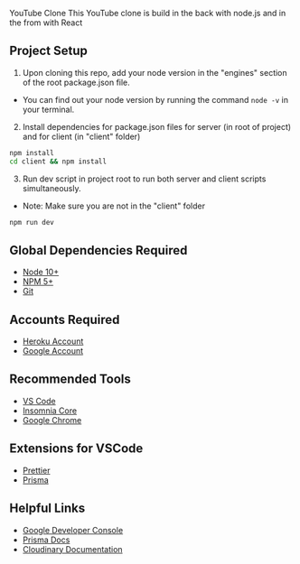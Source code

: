 YouTube Clone
This YouTube clone is build in the back with node.js and in the from with React

## Project Setup

1. Upon cloning this repo, add your node version in the "engines" section of the root package.json file.

- You can find out your node version by running the command `node -v` in your terminal.

2. Install dependencies for package.json files for server (in root of project) and for client (in "client" folder)

```bash
npm install
cd client && npm install
```

3. Run dev script in project root to run both server and client scripts simultaneously.

- Note: Make sure you are not in the "client" folder

```bash
npm run dev
```

## Global Dependencies Required

- [Node 10+](https://node.js.org)
- [NPM 5+](https://node.js.org)
- [Git](https://git-scm.com/)

## Accounts Required

- [Heroku Account](https://signup.heroku.com/)
- [Google Account](https://accounts.google.com/signup/v2/webcreateaccount?service=mail)

## Recommended Tools

- [VS Code](https://code.visualstudio.com)
- [Insomnia Core](https://insomnia.rest/)
- [Google Chrome](https://www.google.com/chrome/)

## Extensions for VSCode

- [Prettier](https://marketplace.visualstudio.com/items?itemName=esbenp.prettier-vscode)
- [Prisma](https://marketplace.visualstudio.com/items?itemName=Prisma.prisma)

## Helpful Links

- [Google Developer Console](https://console.developers.google.com/)
- [Prisma Docs](https://prisma.io)
- [Cloudinary Documentation](https://cloudinary.com/documentation/)

